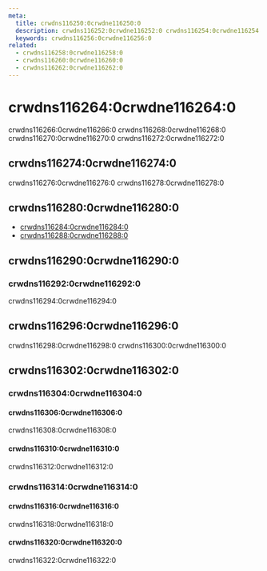 ```yaml
---
meta:
  title: crwdns116250:0crwdne116250:0
  description: crwdns116252:0crwdne116252:0 crwdns116254:0crwdne116254:0
  keywords: crwdns116256:0crwdne116256:0
related:
  - crwdns116258:0crwdne116258:0
  - crwdns116260:0crwdne116260:0
  - crwdns116262:0crwdne116262:0
---
```


# crwdns116264:0crwdne116264:0

crwdns116266:0crwdne116266:0 crwdns116268:0crwdne116268:0 crwdns116270:0crwdne116270:0  crwdns116272:0crwdne116272:0

<entry-ad />

## crwdns116274:0crwdne116274:0

crwdns116276:0crwdne116276:0 crwdns116278:0crwdne116278:0

<usage name="v-breadcrumbs" />

## crwdns116280:0crwdne116280:0

- [crwdns116284:0crwdne116284:0](crwdns116282:0crwdne116282:0)
- [crwdns116288:0crwdne116288:0](crwdns116286:0crwdne116286:0)

## crwdns116290:0crwdne116290:0

### crwdns116292:0crwdne116292:0

crwdns116294:0crwdne116294:0

## crwdns116296:0crwdne116296:0

<alert type="info">
  crwdns116298:0crwdne116298:0 crwdns116300:0crwdne116300:0
</alert>

## crwdns116302:0crwdne116302:0

### crwdns116304:0crwdne116304:0

#### crwdns116306:0crwdne116306:0

crwdns116308:0crwdne116308:0

<example file="v-breadcrumbs/prop-divider" />

#### crwdns116310:0crwdne116310:0

crwdns116312:0crwdne116312:0

<example file="v-breadcrumbs/prop-large" />

### crwdns116314:0crwdne116314:0

#### crwdns116316:0crwdne116316:0

crwdns116318:0crwdne116318:0

<example file="v-breadcrumbs/slot-icon-dividers" />

#### crwdns116320:0crwdne116320:0

crwdns116322:0crwdne116322:0

<example file="v-breadcrumbs/slot-item" />

<backmatter />
